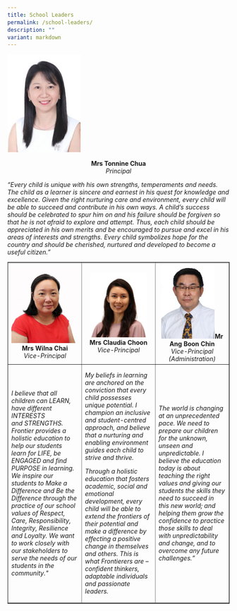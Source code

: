 ```yaml
---
title: School Leaders
permalink: /school-leaders/
description: ""
variant: markdown
---
```

<img style="width: 33%;" src="/images/sl1.jpg">
<p style="text-align: center;"><strong>Mrs Tonnine Chua</strong><em><strong><br></strong></em><em>Principal</em></p>
<p><em>“Every child is unique with his own strengths, temperaments and needs.&nbsp; The child as a learner is sincere and earnest in his quest for knowledge and excellence. Given the right nurturing care and environment, every child will be able to succeed and contribute in his own ways. A child’s success should be celebrated to spur him on and his failure should be forgiven so that he is not afraid to explore and attempt. Thus, each child should be appreciated in his own merits and&nbsp;be encouraged to pursue and excel in his areas of interests and strengths. Every child symbolizes hope for the country and should be cherished, nurtured and developed to become a useful citizen.”</em></p>
<table style="border-collapse: collapse; width: 100%;" border="1">
<tbody>
<tr>
<td style="width: 33.3333%; text-align: center;"><img style="width: 100%;" src="/images/sl2.jpg"><strong>Mrs Wilna Chai</strong><em><strong><br></strong>Vice-Principal</em></td>
<td style="width: 33.3333%; text-align: center;"><img style="width: 85%;" src="/images/VP_Mrs_Choon_2.jpg"><strong>Mrs Claudia Choon</strong><em><strong><br></strong></em><em>Vice-Principal</em></td>
<td style="width: 33.3333%; text-align: center;"><img style="width: 80%;" src="/images/sl4.jpeg"><strong>Mr Ang Boon Chin</strong><em><strong><br></strong></em><em>Vice-Principal (Administration)</em></td>
</tr>
<tr>
<td style="width: 33.3333%;">
<p><em>I believe that all children can LEARN, have different INTERESTS and&nbsp;</em><em>STRENGTHS. Frontier&nbsp;</em><em>provides a holistic education to help our students learn for LIFE, be ENGAGED and find PURPOSE in&nbsp;</em><em>learning. We&nbsp;</em><em>inspire our students to Make a Difference and Be the Difference through the practice of our school values of Respect, Care, Responsibility, Integrity, Resilience and&nbsp;</em><em>Loyalty. We&nbsp;</em><em>want to work closely with our stakeholders to serve the needs of our students in the community."</em></p>
</td>
<td style="width: 33.3333%;">
<p><em>My beliefs in learning are anchored on the conviction that every child possesses unique potential. I champion an inclusive and student-centred approach, and believe that a nurturing and enabling environment guides each child to strive and thrive.

Through a holistic education that fosters academic, social and emotional development, every child will be able to extend the frontiers of their potential and make a difference by effecting a positive change in themselves and others. This is what Frontierers are – confident thinkers, adaptable individuals and passionate leaders.</em></p>
</td>
<td style="width: 33.3333%;">
<p><em>The world is changing at an unprecedented pace. We need to prepare our children for the unknown, unseen and unpredictable. I believe the education today is about teaching the right values and giving our students the skills they need to succeed in this new world; and helping them grow the confidence to practice those skills to deal with unpredictability and change, and to overcome any future challenges.”</em></p>
</td>
</tr>
</tbody>
</table>